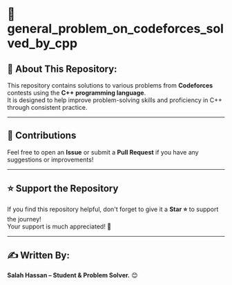 # 🚀 general_problem_on_codeforces_solved_by_cpp

## 🚀 About This Repository:

This repository contains solutions to various problems from **Codeforces** contests using the **C++ programming language**.  
It is designed to help improve problem-solving skills and proficiency in C++ through consistent practice.

---

## 🤝 Contributions

Feel free to open an **Issue** or submit a **Pull Request** if you have any suggestions or improvements!

---

## ⭐ Support the Repository

If you find this repository helpful, don't forget to give it a **Star ⭐** to support the journey!  
Your support is much appreciated! 🙌

---

## ✍️ Written By:

**Salah Hassan – Student & Problem Solver.** 😊
